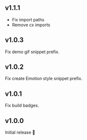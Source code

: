 ## v1.1.1

- Fix import paths
- Remove cx imports

## v1.0.3

Fix demo gif snippet prefix.

## v1.0.2

Fix create Emotion style snippet prefix.

## v1.0.1

Fix build badges.

## v1.0.0

Initial release 🎉
